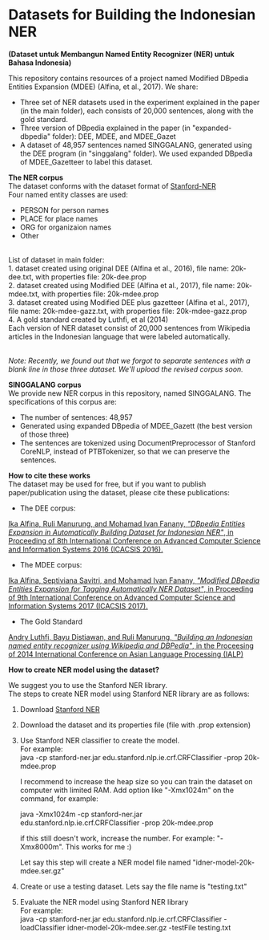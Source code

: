 # Datasets for Building the Indonesian NER

<b>(Dataset untuk Membangun Named Entity Recognizer (NER) untuk Bahasa Indonesia)</b> <br>

This repository contains resources of a project named Modified DBpedia Entities Expansion (MDEE) (Alfina, et al., 2017). We share:
- Three set of NER datasets used in the experiment explained in the paper (in the main folder), each consists of 20,000 sentences, along with the gold standard.
- Three version of DBpedia explained in the paper (in "expanded-dbpedia" folder): DEE, MDEE, and MDEE_Gazet
- A dataset of 48,957 sentences named SINGGALANG, generated using the DEE program (in "singgalang" folder). We used expanded DBpedia of MDEE_Gazetteer to label this dataset. 

<b> The NER corpus</b><br>
The dataset conforms with the dataset format of <a href="https://nlp.stanford.edu/software/CRF-NER.shtml">Stanford-NER</a> <br>
Four named entity classes are used:
- PERSON for person names
- PLACE for place names
- ORG for organizaion names
- Other

<br>List of dataset in main folder:
<br>1. dataset created using original DEE (Alfina et al., 2016), file name: 20k-dee.txt, with properties file: 20k-dee.prop
<br>2. dataset created using Modified DEE (Alfina et al., 2017), file name: 20k-mdee.txt, with properties file: 20k-mdee.prop
<br>3. dataset created using Modified DEE plus gazetteer (Alfina et al., 2017), file name: 20k-mdee-gazz.txt, with properties file: 20k-mdee-gazz.prop
<br>4. A gold standard created by Luthfi, et al (2014)
<br>
Each version of NER dataset consist of 20,000 sentences from Wikipedia articles in the Indonesian language that were labeled automatically. <br>
<br>

<i>Note:
Recently, we found out that we forgot to separate sentences with a blank line in those three dataset. We'll upload the revised corpus soon. </i>

<b> SINGGALANG corpus</b><br>
We provide new NER corpus in this repository, named SINGGALANG. The specifications of this corpus are:
- The number of sentences: 48,957 
- Generated using expanded DBpedia of MDEE_Gazett (the best version of those three)
- The sentences are tokenized using DocumentPreprocessor of Stanford CoreNLP, instead of PTBTokenizer, so that we can preserve the sentences.

<b> How to cite these works</b><br>
The dataset may be used for free, but if you want to publish paper/publication using the dataset, please cite these publications: <br>

- The DEE corpus: 

<a href="https://www.researchgate.net/publication/308788318_DBpedia_Entities_Expansion_in_Automatically_Building_Dataset_for_Indonesian_NER">Ika Alfina, Ruli Manurung, and Mohamad Ivan Fanany, <i>"DBpedia Entities Expansion in Automatically Building Dataset for Indonesian NER"</i>, in Proceeding of 8th International Conference on Advanced Computer Science and Information Systems 2016 (ICACSIS 2016).</a><br>

- The MDEE corpus:

<a href="https://www.researchgate.net/publication/320131070_Modified_DBpedia_Entities_Expansion_for_Tagging_Automatically_NER_Dataset">Ika Alfina, Septiviana Savitri, and Mohamad Ivan Fanany, <i>"Modified DBpedia Entities Expansion for Tagging Automatically NER Dataset"</i>, in Proceeding of 9th International Conference on Advanced Computer Science and Information Systems 2017 (ICACSIS 2017).</a><br>

- The Gold Standard

<a href="https://www.researchgate.net/publication/286428192_Building_an_Indonesian_named_entity_recognizer_using_Wikipedia_and_DBPedia">Andry Luthfi, Bayu Distiawan, and Ruli Manurung, <i>"Building an Indonesian named entity recognizer using Wikipedia and DBPedia"</i>, in the Proceesing of 2014 International Conference on Asian Language Processing (IALP)</a>
<br>

<b>How to create NER model using the dataset?</b><br>

We suggest you to use the Stanford NER library.<br>
The steps to create NER model using Stanford NER library are as follows:
1. Download <a href="https://nlp.stanford.edu/software/CRF-NER.shtml">Stanford NER</a>
2. Download the dataset and its properties file (file with .prop extension)
3. Use Stanford NER classifier to create the model. <br>
   For example: <br>
      java -cp stanford-ner.jar edu.stanford.nlp.ie.crf.CRFClassifier -prop 20k-mdee.prop <br>
      
      I recommend to increase the heap size so you can train the dataset on computer with limited RAM. Add option like "-Xmx1024m" on the command, for example:<br>
      
      java -Xmx1024m -cp stanford-ner.jar edu.stanford.nlp.ie.crf.CRFClassifier -prop 20k-mdee.prop <br>
      
      if this still doesn't work, increase the number. For example: "-Xmx8000m". This works for me :)

   Let say this step will create a NER model file named "idner-model-20k-mdee.ser.gz"
 
4. Create or use a testing dataset. Lets say the file name is "testing.txt"
5. Evaluate the NER model using Stanford NER library <br>
   For example:<br>
        java -cp stanford-ner.jar edu.stanford.nlp.ie.crf.CRFClassifier -loadClassifier idner-model-20k-mdee.ser.gz -testFile testing.txt 
   

